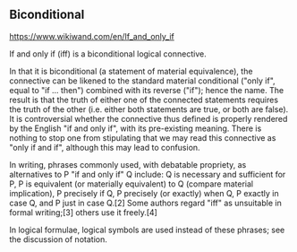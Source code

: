 ## Biconditional

https://www.wikiwand.com/en/If_and_only_if

If and only if (iff) is a biconditional logical connective.

In that it is biconditional (a statement of material equivalence), the connective can be likened to the standard material conditional ("only if", equal to "if ... then") combined with its reverse ("if"); hence the name. The result is that the truth of either one of the connected statements requires the truth of the other (i.e. either both statements are true, or both are false). It is controversial whether the connective thus defined is properly rendered by the English "if and only if", with its pre-existing meaning. There is nothing to stop one from stipulating that we may read this connective as "only if and if", although this may lead to confusion.

In writing, phrases commonly used, with debatable propriety, as alternatives to P "if and only if" Q include: Q is necessary and sufficient for P, P is equivalent (or materially equivalent) to Q (compare material implication), P precisely if Q, P precisely (or exactly) when Q, P exactly in case Q, and P just in case Q.[2] Some authors regard "iff" as unsuitable in formal writing;[3] others use it freely.[4]

In logical formulae, logical symbols are used instead of these phrases; see the discussion of notation.
